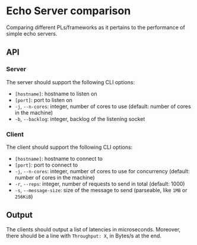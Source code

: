 # Echo Server comparison

Comparing different PLs/frameworks as it pertains to the performance of simple echo servers.

## API

### Server

The server should support the following CLI options:
- `[hostname]`: hostname to listen on
- `[port]`: port to listen on
- `-j`, `--n-cores`: integer, number of cores to use (default: number of cores in the machine)
- `-b`, `--backlog`: integer, backlog of the listening socket

### Client

The client should support the following CLI options:
- `[hostname]`: hostname to connect to
- `[port]`: port to connect to
- `-j`, `--n-cores`: integer, number of cores to use for concurrency (default: number of cores in the machine)
- `-r`, `--reps`: integer, number of requests to send in total (default: 1000)
- `-s`, `--message-size`: size of the message to send (parseable, like `1MB` or `256KiB`)

## Output

The clients should output a list of latencies in microseconds.
Moreover, there should be a line with `Throughput: X`, in Bytes/s at the end.
